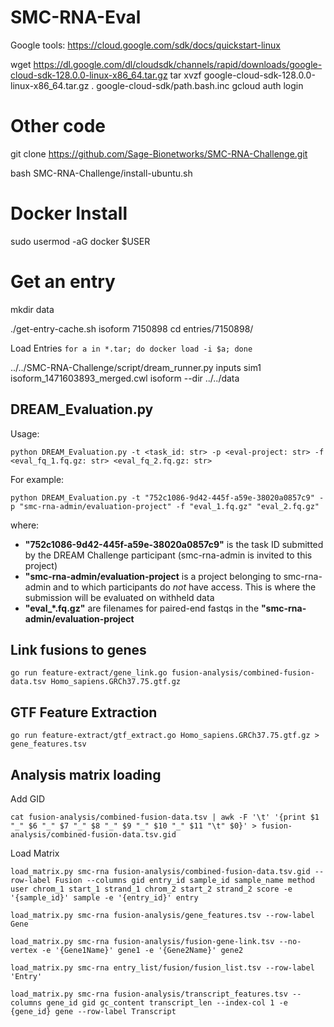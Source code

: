 # SMC-RNA-Eval

Google tools:
https://cloud.google.com/sdk/docs/quickstart-linux

wget https://dl.google.com/dl/cloudsdk/channels/rapid/downloads/google-cloud-sdk-128.0.0-linux-x86_64.tar.gz
tar xvzf google-cloud-sdk-128.0.0-linux-x86_64.tar.gz
. google-cloud-sdk/path.bash.inc
gcloud auth login


Other code
==========

git clone https://github.com/Sage-Bionetworks/SMC-RNA-Challenge.git

bash SMC-RNA-Challenge/install-ubuntu.sh


Docker Install
==============

sudo usermod -aG docker $USER


Get an entry
============

mkdir data

./get-entry-cache.sh isoform 7150898
cd entries/7150898/

Load Entries
`for a in *.tar; do docker load -i $a; done`

../../SMC-RNA-Challenge/script/dream_runner.py inputs sim1 isoform_1471603893_merged.cwl isoform --dir ../../data





## DREAM_Evaluation.py
Usage:

	python DREAM_Evaluation.py -t <task_id: str> -p <eval-project: str> -f <eval_fq_1.fq.gz: str> <eval_fq_2.fq.gz: str>


For example:

	python DREAM_Evaluation.py -t "752c1086-9d42-445f-a59e-38020a0857c9" -p "smc-rna-admin/evaluation-project" -f "eval_1.fq.gz" "eval_2.fq.gz"

where:

- **"752c1086-9d42-445f-a59e-38020a0857c9"** is the task ID submitted by the DREAM Challenge participant (smc-rna-admin is invited to this project)
- **"smc-rna-admin/evaluation-project** is a project belonging to smc-rna-admin and to which participants do *not* have access. This is where the submission will be evaluated on withheld data
- **"eval\_\*.fq.gz"** are filenames for paired-end fastqs in the **"smc-rna-admin/evaluation-project**



## Link fusions to genes
```
go run feature-extract/gene_link.go fusion-analysis/combined-fusion-data.tsv Homo_sapiens.GRCh37.75.gtf.gz
```

## GTF Feature Extraction
```
go run feature-extract/gtf_extract.go Homo_sapiens.GRCh37.75.gtf.gz > gene_features.tsv
```

## Analysis matrix loading

Add GID
```
cat fusion-analysis/combined-fusion-data.tsv | awk -F '\t' '{print $1 "_" $6 "_" $7 "_" $8 "_" $9 "_" $10 "_" $11 "\t" $0}' > fusion-analysis/combined-fusion-data.tsv.gid
```
Load Matrix
```
load_matrix.py smc-rna fusion-analysis/combined-fusion-data.tsv.gid --row-label Fusion --columns gid entry_id sample_id sample_name method user chrom_1 start_1 strand_1 chrom_2 start_2 strand_2 score -e '{sample_id}' sample -e '{entry_id}' entry

load_matrix.py smc-rna fusion-analysis/gene_features.tsv --row-label Gene

load_matrix.py smc-rna fusion-analysis/fusion-gene-link.tsv --no-vertex -e '{Gene1Name}' gene1 -e '{Gene2Name}' gene2

load_matrix.py smc-rna entry_list/fusion/fusion_list.tsv --row-label 'Entry'

load_matrix.py smc-rna fusion-analysis/transcript_features.tsv --columns gene_id gid gc_content transcript_len --index-col 1 -e {gene_id} gene --row-label Transcript
```
